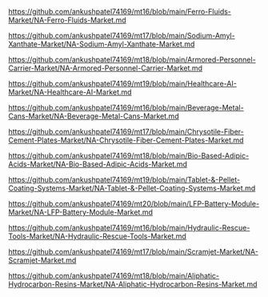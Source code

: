 <p><a href="https://github.com/ankushpatel74169/mt16/blob/main/Ferro-Fluids-Market/NA-Ferro-Fluids-Market.md">https://github.com/ankushpatel74169/mt16/blob/main/Ferro-Fluids-Market/NA-Ferro-Fluids-Market.md</a></p><p><a href="https://github.com/ankushpatel74169/mt17/blob/main/Sodium-Amyl-Xanthate-Market/NA-Sodium-Amyl-Xanthate-Market.md">https://github.com/ankushpatel74169/mt17/blob/main/Sodium-Amyl-Xanthate-Market/NA-Sodium-Amyl-Xanthate-Market.md</a></p><p><a href="https://github.com/ankushpatel74169/mt18/blob/main/Armored-Personnel-Carrier-Market/NA-Armored-Personnel-Carrier-Market.md">https://github.com/ankushpatel74169/mt18/blob/main/Armored-Personnel-Carrier-Market/NA-Armored-Personnel-Carrier-Market.md</a></p><p><a href="https://github.com/ankushpatel74169/mt19/blob/main/Healthcare-AI-Market/NA-Healthcare-AI-Market.md">https://github.com/ankushpatel74169/mt19/blob/main/Healthcare-AI-Market/NA-Healthcare-AI-Market.md</a></p><p><a href="https://github.com/ankushpatel74169/mt16/blob/main/Beverage-Metal-Cans-Market/NA-Beverage-Metal-Cans-Market.md">https://github.com/ankushpatel74169/mt16/blob/main/Beverage-Metal-Cans-Market/NA-Beverage-Metal-Cans-Market.md</a></p><p><a href="https://github.com/ankushpatel74169/mt17/blob/main/Chrysotile-Fiber-Cement-Plates-Market/NA-Chrysotile-Fiber-Cement-Plates-Market.md">https://github.com/ankushpatel74169/mt17/blob/main/Chrysotile-Fiber-Cement-Plates-Market/NA-Chrysotile-Fiber-Cement-Plates-Market.md</a></p><p><a href="https://github.com/ankushpatel74169/mt18/blob/main/Bio-Based-Adipic-Acids-Market/NA-Bio-Based-Adipic-Acids-Market.md">https://github.com/ankushpatel74169/mt18/blob/main/Bio-Based-Adipic-Acids-Market/NA-Bio-Based-Adipic-Acids-Market.md</a></p><p><a href="https://github.com/ankushpatel74169/mt19/blob/main/Tablet-&-Pellet-Coating-Systems-Market/NA-Tablet-&-Pellet-Coating-Systems-Market.md">https://github.com/ankushpatel74169/mt19/blob/main/Tablet-&-Pellet-Coating-Systems-Market/NA-Tablet-&-Pellet-Coating-Systems-Market.md</a></p><p><a href="https://github.com/ankushpatel74169/mt20/blob/main/LFP-Battery-Module-Market/NA-LFP-Battery-Module-Market.md">https://github.com/ankushpatel74169/mt20/blob/main/LFP-Battery-Module-Market/NA-LFP-Battery-Module-Market.md</a></p><p><a href="https://github.com/ankushpatel74169/mt16/blob/main/Hydraulic-Rescue-Tools-Market/NA-Hydraulic-Rescue-Tools-Market.md">https://github.com/ankushpatel74169/mt16/blob/main/Hydraulic-Rescue-Tools-Market/NA-Hydraulic-Rescue-Tools-Market.md</a></p><p><a href="https://github.com/ankushpatel74169/mt17/blob/main/Scramjet-Market/NA-Scramjet-Market.md">https://github.com/ankushpatel74169/mt17/blob/main/Scramjet-Market/NA-Scramjet-Market.md</a></p><p><a href="https://github.com/ankushpatel74169/mt18/blob/main/Aliphatic-Hydrocarbon-Resins-Market/NA-Aliphatic-Hydrocarbon-Resins-Market.md">https://github.com/ankushpatel74169/mt18/blob/main/Aliphatic-Hydrocarbon-Resins-Market/NA-Aliphatic-Hydrocarbon-Resins-Market.md</a></p>
